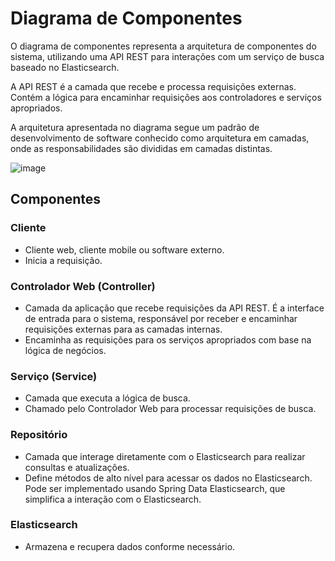 # Diagrama de Componentes

O diagrama de componentes representa a arquitetura de componentes do sistema, utilizando uma API REST para interações com um serviço de busca baseado no Elasticsearch.

A API REST é a camada que recebe e processa requisições externas. Contém a lógica para encaminhar requisições aos controladores e serviços apropriados.

A arquitetura apresentada no diagrama segue um padrão de desenvolvimento de software conhecido como arquitetura em camadas, onde as responsabilidades são divididas em camadas distintas. 

![image](https://github.com/karllaloane/ds-2023-02/assets/108896016/470ab36d-3f5f-4d7c-af91-81440b4c37be)


## Componentes

### Cliente
- Cliente web, cliente mobile ou software externo.
- Inicia a requisição.

### Controlador Web (Controller)
- Camada da aplicação que recebe requisições da API REST. É a interface de entrada para o sistema, responsável por receber e encaminhar requisições externas para as camadas internas.
- Encaminha as requisições para os serviços apropriados com base na lógica de negócios.

### Serviço (Service)
- Camada que executa a lógica de busca.
- Chamado pelo Controlador Web para processar requisições de busca.

### Repositório
- Camada que interage diretamente com o Elasticsearch para realizar consultas e atualizações.
- Define métodos de alto nível para acessar os dados no Elasticsearch. Pode ser implementado usando Spring Data Elasticsearch, que simplifica a interação com o Elasticsearch.

### Elasticsearch
- Armazena e recupera dados conforme necessário.
